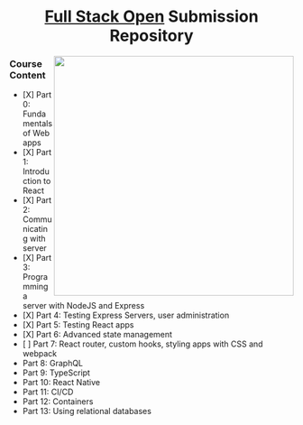 <div align="center">
  <h1><a href="https://fullstackopen.com/en/">Full Stack Open</a> Submission Repository</h1>
  <a href="https://fullstackopen.com/en/"><img align="right" src="https://github.com/yousefelassal/fullstackopen/assets/76617202/5fe53848-84f4-44f8-a695-eb93017eaef9" height="425px" width="auto"></a>
  <div align="left">
    <h3>Course Content</h3>
    <ul>
      <li>[X] Part 0: Fundamentals of Web apps</li>
      <li>[X] Part 1: Introduction to React</li>
      <li>[X] Part 2: Communicating with server</li>
      <li>[X] Part 3: Programming a server with NodeJS and Express</li>
      <li>[X] Part 4: Testing Express Servers, user administration</li>
      <li>[X] Part 5: Testing React apps</li>
      <li>[X] Part 6: Advanced state management</li>
      <li>[ ] Part 7: React router, custom hooks, styling apps with CSS and webpack</li>
      <li>Part 8: GraphQL</li>
      <li>Part 9: TypeScript</li>
      <li>Part 10: React Native</li>
      <li>Part 11: CI/CD</li>
      <li>Part 12: Containers</li>
      <li>Part 13: Using relational databases</li>
    </ul>
  </div>
</div>

